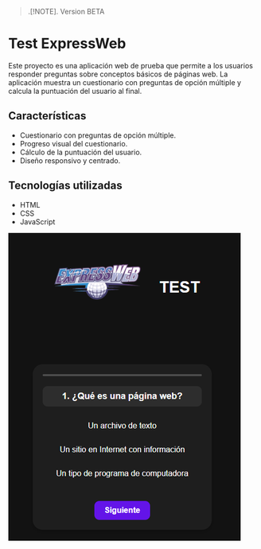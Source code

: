 >.[!NOTE].
>Version BETA
# Test ExpressWeb

Este proyecto es una aplicación web de prueba que permite a los usuarios responder preguntas sobre conceptos básicos de páginas web. La aplicación muestra un cuestionario con preguntas de opción múltiple y calcula la puntuación del usuario al final.

## Características

- Cuestionario con preguntas de opción múltiple.
- Progreso visual del cuestionario.
- Cálculo de la puntuación del usuario.
- Diseño responsivo y centrado.

## Tecnologías utilizadas

- HTML
- CSS
- JavaScript

![Captura de pantalla](screenshot.png)
